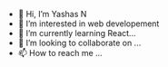 - 👋 Hi, I’m Yashas N
- 👀 I’m interested in web developement
- 🌱 I’m currently learning React...
- 💞️ I’m looking to collaborate on ...
- 📫 How to reach me ...

<!---
x2D10S/x2D10S is a ✨ special ✨ repository because its `README.md` (this file) appears on your GitHub profile.
You can click the Preview link to take a look at your changes.
--->
